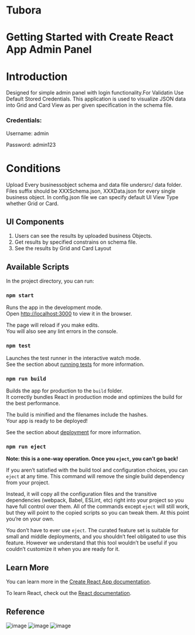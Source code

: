 # Tubora
# Getting Started with Create React App Admin Panel
# Introduction
Designed for simple admin panel with login functionality.For Validatin Use Default Stored Credentials. This application is used to visualize JSON data into  Grid and Card View as per given specification in the schema file.

### Credentials:
  Username: admin
	
  Password: admin123

# Conditions
  Upload Every businessobject schema and  data file undersrc/ data folder. Files suffix should be XXXSchema.json, XXXData.json for every single business object.
  In config.json file we can specify default UI View Type whether Grid or Card.

## UI Components
   1. Users can see the results by uploaded business Objects.
   2. Get results by specified constrains on schema file.
   3. See the results by Grid and Card Layout

## Available Scripts

In the project directory, you can run:

### `npm start`

Runs the app in the development mode.\
Open [http://localhost:3000](http://localhost:3000) to view it in the browser.

The page will reload if you make edits.\
You will also see any lint errors in the console.

### `npm test`

Launches the test runner in the interactive watch mode.\
See the section about [running tests](https://facebook.github.io/create-react-app/docs/running-tests) for more information.

### `npm run build`

Builds the app for production to the `build` folder.\
It correctly bundles React in production mode and optimizes the build for the best performance.

The build is minified and the filenames include the hashes.\
Your app is ready to be deployed!

See the section about [deployment](https://facebook.github.io/create-react-app/docs/deployment) for more information.

### `npm run eject`

**Note: this is a one-way operation. Once you `eject`, you can’t go back!**

If you aren’t satisfied with the build tool and configuration choices, you can `eject` at any time. This command will remove the single build dependency from your project.

Instead, it will copy all the configuration files and the transitive dependencies (webpack, Babel, ESLint, etc) right into your project so you have full control over them. All of the commands except `eject` will still work, but they will point to the copied scripts so you can tweak them. At this point you’re on your own.

You don’t have to ever use `eject`. The curated feature set is suitable for small and middle deployments, and you shouldn’t feel obligated to use this feature. However we understand that this tool wouldn’t be useful if you couldn’t customize it when you are ready for it.

## Learn More

You can learn more in the [Create React App documentation](https://facebook.github.io/create-react-app/docs/getting-started).

To learn React, check out the [React documentation](https://reactjs.org/).
## Reference

![image](https://github.com/JayanthiCGVAK/Tubora/assets/59243967/5c46e948-7462-4e70-8493-7c7d6c5d5d0f)
![image](https://github.com/JayanthiCGVAK/Tubora/assets/59243967/09f3463a-669c-4c70-bfc5-4f36bd41dbe5)
![image](https://github.com/JayanthiCGVAK/Tubora/assets/59243967/2c4d1a31-7c5d-4526-b151-f697c5656de1)





